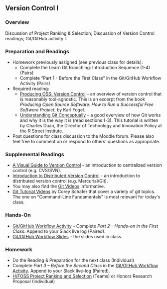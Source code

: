 ## Version Control I

### Overview

Discussion of Project Ranking & Selection; Discussion of Version Control readings; Git/GitHub activity I.

### Preparation and Readings

- Homework previously assigned (see previous class for details):
  * Complete the Learn Git Branching: Introduction Sequence (1-4) (Pairs)
  * Complete “Part 1 - Before the First Class” in the Git/GitHub
    Workflow Activity (Pairs)
- Required reading:
  * [Producing OSS: Version
    Control](http://producingoss.com/en/vc.html) &ndash; an overview
    of version control that is reasonably tool-agnostic. This is an
    excerpt from the book *Producing Open Source Software: How to Run
    a Successful Free Software Project*, by Karl Fogel.
  * [Understanding Git
    Conceptually](https://www.sbf5.com/~cduan/technical/git/) &ndash;
    a good overview of how Git works and why it is the way it is (read
    sections 1-3). This tutorial is written by Charles Duan, the
    Director of Technology and Innovation Policy at the R Street
    Institute.
- Post questions for class discussion to the Moodle forum. Please also
  feel free to comment on or respond to others' questions as
  appropriate.

### Supplemental Readings

- [A Visual Guide to Version
  Control](https://betterexplained.com/articles/a-visual-guide-to-version-control/) -
  an introduction to centralized version control (e.g. CVS/SVN).
- [Introduction to Distributed Version
  Control](https://betterexplained.com/articles/intro-to-distributed-version-control-illustrated/) -
  an introduction to distributed version control (e.g. Mercurial/Git).
- You may also find the [Git Videos](https://git-scm.com/videos)
  informative.
- [Git Tutorial
  Videos](https://www.youtube.com/playlist?list=PL-osiE80TeTuRUfjRe54Eea17-YfnOOAx)
  by Corey Schafer that cover a variety of git topics. The one on
  "Command-Line Fundamentals" is most relevant for today's class.

### Hands-On

- [Git/GitHub Workflow Activity](07-gitActivity.md) &ndash; Complete *Part 2 &ndash; Hands-on in the First Class*. Append to your Slack live log (Paired).
- [Git/GitHub Workflow Slides](07-githubslides.pdf) &ndash;  the slides used in class.

### Homework

- Do the Reading & Preparation for the next class (Individual)
- Complete *Part 3 &ndash; Before the Second Class* in the [Git/GitHub
Workflow Activity](07-gitActivity.md). Append to your Slack live-log
(Paired).
- [H/FOSS Project Ranking and Selection](projSelectionAsst.md) (Teams)
  or Honors Research Proposal (Individual)
